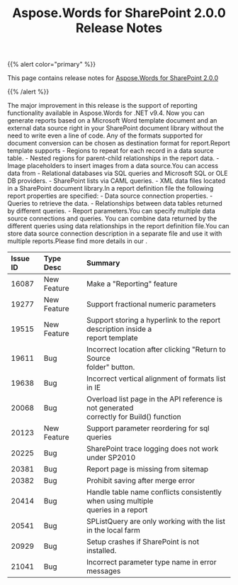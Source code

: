 ﻿---
title: Aspose.Words for SharePoint 2.0.0 Release Notes
description: "Aspose.Words for SharePoint 2.0.0 Release Notes – learn about the latest updates and fixes."
type: docs
weight: 10
url: /sharepoint/aspose-words-for-sharepoint-2-0-0-release-notes/
---

{{% alert color="primary" %}} 

This page contains release notes for [Aspose.Words for SharePoint 2.0.0](https://downloads.aspose.com/words/sharepoint/new-releases/aspose.words-for-sharepoint-2.0.0/)

{{% /alert %}} 

The major improvement in this release is the support of reporting functionality available in Aspose.Words for .NET v9.4. Now you can generate reports based on a Microsoft Word template document and an external data source right in your SharePoint document library without the need to write even a line of code. Any of the formats supported for document conversion can be chosen as destination format for report.Report template supports - Regions to repeat for each record in a data source table. - Nested regions for parent-child relationships in the report data. - Image placeholders to insert images from a data source.You can access data from - Relational databases via SQL queries and Microsoft SQL or OLE DB providers. - SharePoint lists via CAML queries. - XML data files located in a SharePoint document library.In a report definition file the following report properties are specified: - Data source connection properties. - Queries to retrieve the data. - Relationships between data tables returned by different queries. - Report parameters.You can specify multiple data source connections and queries. You can combine data returned by the different queries using data relationships in the report definition file.You can store data source connection description in a separate file and use it with multiple reports.Please find more details in our .

|Issue ID |Type Desc |Summary |
| :- | :- | :- |
|16087 |New Feature |Make a "Reporting" feature |
|19277 |New Feature |Support fractional numeric parameters |
|19515 |New Feature |Support storing a hyperlink to the report description inside a<br>report template |
|19611 |Bug |Incorrect location after clicking "Return to Source<br>folder" button. |
|19638 |Bug |Incorrect vertical alignment of formats list in IE |
|20068 |Bug |Overload list page in the API reference is not generated<br>correctly for Build() function |
|20123 |New Feature |Support parameter reordering for sql queries |
|20225 |Bug |SharePoint trace logging does not work under SP2010 |
|20381 |Bug |Report page is missing from sitemap |
|20382 |Bug |Prohibit saving after merge error |
|20414 |Bug |Handle table name conflicts consistently when using multiple<br>queries in a report |
|20541 |Bug |SPListQuery are only working with the list in the local farm |
|20929 |Bug |Setup crashes if SharePoint is not installed. |
|21041 |Bug |Incorrect parameter type name in error messages |

